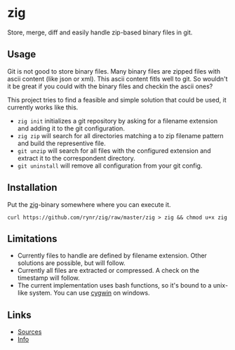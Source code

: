 zig
===

Store, merge, diff and easily handle zip-based binary files in git.

Usage
-----

Git is not good to store binary files. Many binary files are zipped files with
ascii content (like json or xml). This ascii content fitls well to git. So
wouldn't it be great if you could with the binary files and checkin the ascii
ones?

This project tries to find a feasible and simple solution that could be used,
it currently works like this.

 - `zig init` initializes a git repository by asking for a filename extension
   and adding it to the git configuration.
 - `zig zip` will search for all directories matching a to zip filename pattern
   and build the representive file.
 - `git unzip` will search for all files with the configured extension and
   extract it to the correspondent directory.
 - `git uninstall` will remove all configuration from your git config.

Installation
------------

Put the [zig](https://github.com/rynr/zig/raw/master/zig)-binary somewhere
where you can execute it.

    curl https://github.com/rynr/zig/raw/master/zig > zig && chmod u+x zig

Limitations
-----------

 - Currently files to handle are defined by filename extension. Other solutions
   are possible, but will follow.
 - Currently all files are extracted or compressed. A check on the timestamp
   will follow.
 - The current implementation uses bash functions, so it's bound to a unix-like
   system. You can use [cygwin](https://www.cygwin.com/) on windows.

Links
-----

 - [Sources](https://github.com/rynr/zig)
 - [Info](https://rynr.github.com/zig)
